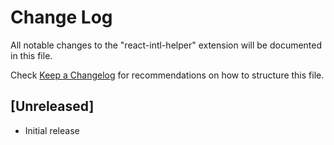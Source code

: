 # Change Log

All notable changes to the "react-intl-helper" extension will be documented in this file.

Check [Keep a Changelog](http://keepachangelog.com/) for recommendations on how to structure this file.

## [Unreleased]

- Initial release